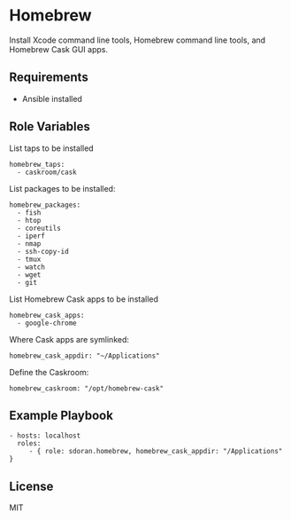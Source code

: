 Homebrew
=========

Install Xcode command line tools, Homebrew command line tools, and Homebrew Cask GUI apps.

Requirements
------------

- Ansible installed

Role Variables
--------------
List taps to be installed

    homebrew_taps:
      - caskroom/cask

List packages to be installed:

    homebrew_packages:
      - fish
      - htop
      - coreutils
      - iperf
      - nmap
      - ssh-copy-id
      - tmux
      - watch
      - wget
      - git

List Homebrew Cask apps to be installed

    homebrew_cask_apps:
      - google-chrome

Where Cask apps are symlinked:

    homebrew_cask_appdir: "~/Applications"

Define the Caskroom:

    homebrew_caskroom: "/opt/homebrew-cask"


Example Playbook
----------------


    - hosts: localhost
      roles:
         - { role: sdoran.homebrew, homebrew_cask_appdir: "/Applications" }

License
-------

MIT
